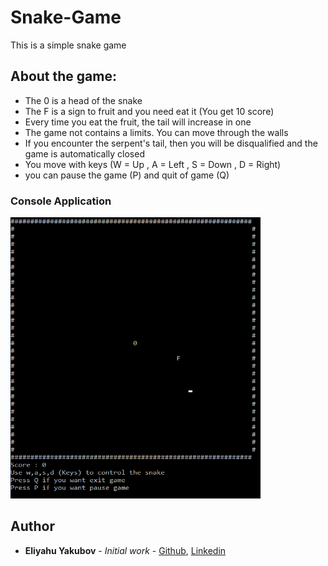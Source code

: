 # Snake-Game
This is a simple snake game

## About the game:

- The 0 is a head of the snake
- The F is a sign to fruit and you need eat it (You get 10 score)
- Every time you eat the fruit, the tail will increase in one
- The game not contains a limits. You can move through the walls
- If you encounter the serpent's tail, then you will be disqualified and the game is automatically closed
- You move with keys (W = Up , A = Left , S = Down , D = Right)
- you can pause the game (P) and quit of game (Q)

### Console Application
<img src="https://github.com/EliYakubov7/Snake-Game/blob/master/screenshots/snake_game.png" height="450" width="400">

## Author

* **Eliyahu Yakubov** - *Initial work* - [Github](https://github.com/EliYakubov7), [Linkedin](https://www.linkedin.com/in/eli-yakubov-961908173)

